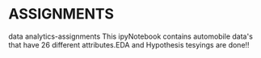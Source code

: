 # ASSIGNMENTS
data analytics-assignments
This ipyNotebook contains automobile data's that have 26 different attributes.EDA and Hypothesis tesyings are done!!
